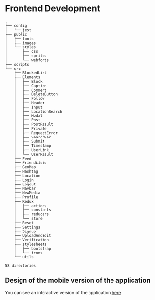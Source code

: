 # Frontend Development

```
.
├── config
│   └── jest
├── public
│   ├── fonts
│   ├── images
│   └── styles
│       ├── css
│       ├── sprites
│       └── webfonts
├── scripts
└── src
    ├── BlockedList
    ├── Elements
    │   ├── Block
    │   ├── Caption
    │   ├── Comment
    │   ├── DeleteButton
    │   ├── Follow
    │   ├── Header
    │   ├── Input
    │   ├── LocationSearch
    │   ├── Modal
    │   ├── Post
    │   ├── PostResult
    │   ├── Private
    │   ├── RequestError
    │   ├── SearchBar
    │   ├── Submit
    │   ├── Timestamp
    │   ├── UserLink
    │   └── UserResult
    ├── Feed
    ├── FriendLists
    ├── GeoMap
    ├── Hashtag
    ├── Location
    ├── Login
    ├── Logout
    ├── Navbar
    ├── NewMedia
    ├── Profile
    ├── Redux
    │   ├── actions
    │   ├── constants
    │   ├── reducers
    │   └── store
    ├── Reset
    ├── Settings
    ├── Signup
    ├── UploadAndEdit
    ├── Verification
    ├── stylesheets
    │   ├── bootstrap
    │   └── icons
    └── utils

58 directories

```


## Design of the mobile version of the application
You can see an interactive version of the application [here](https://www.figma.com/proto/0MBIrOtPn3ny6jXIXk70YBud/App-illUSIon?node-id=1%3A2&viewport=76%2C159%2C0.125712&scaling=scale-down)
